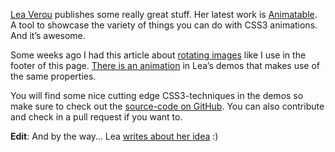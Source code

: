
<a title="Lea Verou | Life at the bleeding edge (of web standards)" href="http://leaverou.me/" target="_blank">Lea Verou</a> publishes some really great stuff. Her latest work is <a title="Animatable: One property, two values, endless possiblities" href="http://leaverou.github.com/animatable" target="_blank">Animatable</a>. A tool to showcase the variety of things you can do with CSS3 animations. And it’s awesome.

Some weeks ago I had this article about <a title="CSS3: Rotate Images on Click" href="https://www.hansreinl.de/archive/css3-rotate-images-on-click/" target="_blank">rotating images</a> like I use in the footer of this page. <a title="transform - from perspective(400) rotateY(0deg) to perspective(400) rotateY(360deg)" href="http://leaverou.github.com/animatable/#transform/5" target="_blank">There is an animation</a> in Lea’s demos that makes use of the same properties.

You will find some nice cutting edge CSS3-techniques in the demos so make sure to check out the <a title="Animatable on GitHub" href="https://github.com/LeaVerou/animatable" target="_blank">source-code on GitHub</a>. You can also contribute and check in a pull request if you want to.

<strong>Edit</strong>: And by the way… Lea <a title="Animatable: A CSS transitions gallery" href="http://leaverou.me/2011/10/animatable-a-css-transitions-gallery/" target="_blank">writes about her idea</a> :)
